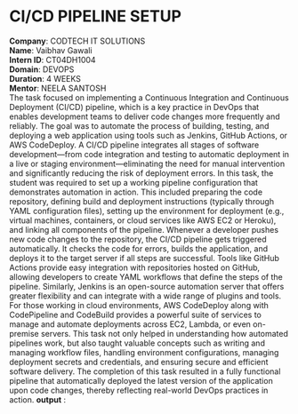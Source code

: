 # CI/CD PIPELINE SETUP

**Company**: CODTECH IT SOLUTIONS  
**Name**: Vaibhav Gawali  
**Intern ID**: CT04DH1004  
**Domain**: DEVOPS  
**Duration**: 4 WEEKS  
**Mentor**: NEELA SANTOSH  
The task focused on implementing a Continuous Integration and Continuous Deployment (CI/CD) pipeline, which is a key practice in DevOps that enables development teams to deliver code changes more frequently and reliably. The goal was to automate the process of building, testing, and deploying a web application using tools such as Jenkins, GitHub Actions, or AWS CodeDeploy. A CI/CD pipeline integrates all stages of software development—from code integration and testing to automatic deployment in a live or staging environment—eliminating the need for manual intervention and significantly reducing the risk of deployment errors.
In this task, the student was required to set up a working pipeline configuration that demonstrates automation in action. This included preparing the code repository, defining build and deployment instructions (typically through YAML configuration files), setting up the environment for deployment (e.g., virtual machines, containers, or cloud services like AWS EC2 or Heroku), and linking all components of the pipeline. Whenever a developer pushes new code changes to the repository, the CI/CD pipeline gets triggered automatically. It checks the code for errors, builds the application, and deploys it to the target server if all steps are successful.
Tools like GitHub Actions provide easy integration with repositories hosted on GitHub, allowing developers to create YAML workflows that define the steps of the pipeline. Similarly, Jenkins is an open-source automation server that offers greater flexibility and can integrate with a wide range of plugins and tools. For those working in cloud environments, AWS CodeDeploy along with CodePipeline and CodeBuild provides a powerful suite of services to manage and automate deployments across EC2, Lambda, or even on-premise servers.
This task not only helped in understanding how automated pipelines work, but also taught valuable concepts such as writing and managing workflow files, handling environment configurations, managing deployment secrets and credentials, and ensuring secure and efficient software delivery. The completion of this task resulted in a fully functional pipeline that automatically deployed the latest version of the application upon code changes, thereby reflecting real-world DevOps practices in action.
**output** : 
